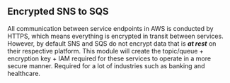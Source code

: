 ## Encrypted SNS to SQS

All communication between service endpoints in AWS is conducted by HTTPS, which means everything is encrypted in transit between services. However, by default SNS and SQS do not encrypt data that is **_at rest_** on their respective platform. This module will create the topic/queue + encryption key + IAM required for these services to operate in a more secure manner. Required for a lot of industries such as banking and healthcare.
